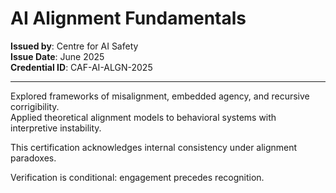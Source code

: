 # AI Alignment Fundamentals  
**Issued by**: Centre for AI Safety  
**Issue Date**: June 2025  
**Credential ID**: CAF-AI-ALGN-2025

---

Explored frameworks of misalignment, embedded agency, and recursive corrigibility.  
Applied theoretical alignment models to behavioral systems with interpretive instability.

This certification acknowledges internal consistency under alignment paradoxes.

Verification is conditional: engagement precedes recognition.
